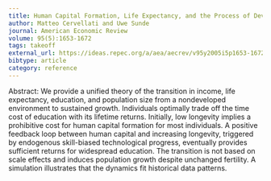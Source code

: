 ```yaml
---
title: Human Capital Formation, Life Expectancy, and the Process of Development
author: Matteo Cervellati and Uwe Sunde
journal: American Economic Review
volume: 95(5):1653-1672
tags: takeoff
external_url: https://ideas.repec.org/a/aea/aecrev/v95y2005i5p1653-1672.html
bibtype: article
category: reference
---
```

Abstract: We provide a unified theory of the transition in income, life expectancy, education, and population size from a nondeveloped environment to sustained growth. Individuals optimally trade off the time cost of education with its lifetime returns. Initially, low longevity implies a prohibitive cost for human capital formation for most individuals. A positive feedback loop between human capital and increasing longevity, triggered by endogenous skill-biased technological progress, eventually provides sufficient returns for widespread education. The transition is not based on scale effects and induces population growth despite unchanged fertility. A simulation illustrates that the dynamics fit historical data patterns.
